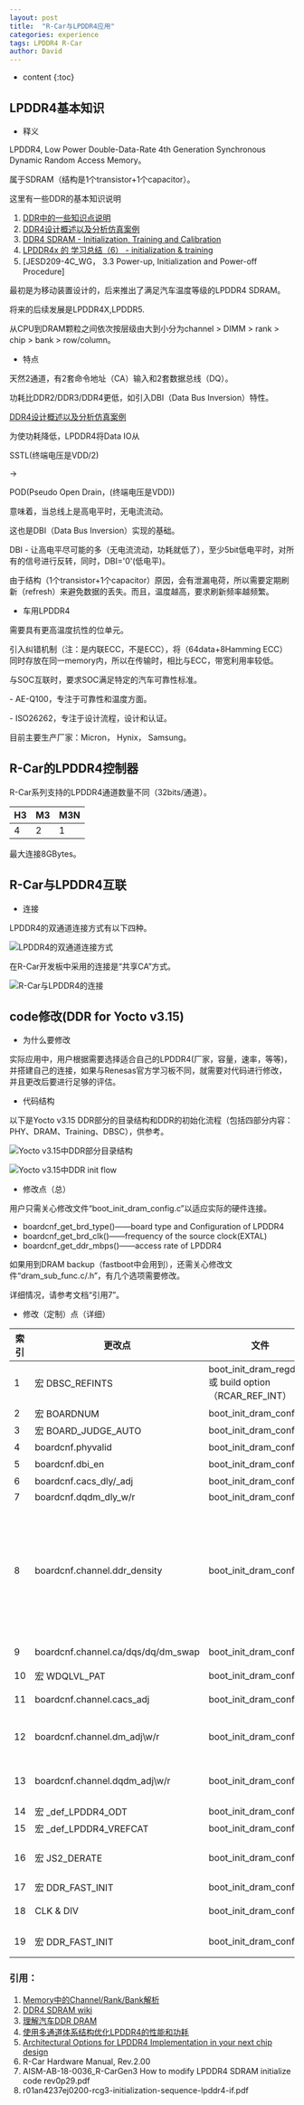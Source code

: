 ```yaml
---
layout: post
title:  "R-Car与LPDDR4应用"
categories: experience
tags: LPDDR4 R-Car
author: David
---
```


* content
{:toc}

## LPDDR4基本知识

* 释义

LPDDR4, Low Power Double-Data-Rate 4th Generation Synchronous Dynamic Random Access Memory。

属于SDRAM（结构是1个transistor+1个capacitor）。

这里有一些DDR的基本知识说明

1. [DDR中的一些知识点说明](https://www.cnblogs.com/zhongguo135/p/8486979.html)
2. [DDR4设计概述以及分析仿真案例](https://www.sohu.com/a/155021909_463982)
3. [DDR4 SDRAM - Initialization, Training and Calibration](https://www.systemverilog.io/ddr4-initialization-and-calibration#write-leveling)
4. [LPDDR4x 的 学习总结（6） - initialization & training](https://zhuanlan.zhihu.com/p/557021174)
5. [JESD209-4C_WG， 3.3 Power-up, Initialization and Power-off Procedure]

最初是为移动装置设计的，后来推出了满足汽车温度等级的LPDDR4 SDRAM。

将来的后续发展是LPDDR4X,LPDDR5.

从CPU到DRAM颗粒之间依次按层级由大到小分为channel > DIMM > rank > chip > bank > row/column。

* 特点

天然2通道，有2套命令地址（CA）输入和2套数据总线（DQ）。

功耗比DDR2/DDR3/DDR4更低，如引入DBI（Data Bus Inversion）特性。

[DDR4设计概述以及分析仿真案例](https://blog.csdn.net/weixin_29039773/article/details/112266420?utm_medium=distribute.pc_relevant.none-task-blog-baidujs_title-5&spm=1001.2101.3001.4242)

为使功耗降低，LPDDR4将Data IO从

SSTL(终端电压是VDD/2)

->

POD(Pseudo Open Drain，(终端电压是VDD))

意味着，当总线上是高电平时，无电流流动。

这也是DBI（Data Bus Inversion）实现的基础。

DBI - 让高电平尽可能的多（无电流流动，功耗就低了），至少5bit低电平时，对所有的信号进行反转，同时，DBI='0'(低电平)。


由于结构（1个transistor+1个capacitor）原因，会有泄漏电荷，所以需要定期刷新（refresh）来避免数据的丢失。而且，温度越高，要求刷新频率越频繁。

* 车用LPDDR4

需要具有更高温度抗性的位单元。

引入纠错机制（注：是内联ECC，不是ECC），将（64data+8Hamming ECC）同时存放在同一memory内，所以在传输时，相比与ECC，带宽利用率较低。

与SOC互联时，要求SOC满足特定的汽车可靠性标准。

\- AE-Q100，专注于可靠性和温度方面。

\- ISO26262，专注于设计流程，设计和认证。

目前主要生产厂家：Micron， Hynix， Samsung。


## R-Car的LPDDR4控制器
R-Car系列支持的LPDDR4通道数量不同（32bits/通道）。

| H3 | M3 | M3N |
|---|---|---|
| 4 | 2 | 1 |

最大连接8GBytes。


## R-Car与LPDDR4互联
* 连接

LPDDR4的双通道连接方式有以下四种。

![LPDDR4的双通道连接方式](https://github.com/titron/titron.github.io/raw/master/img/2019-10-10-lpddr4_con.png)

在R-Car开发板中采用的连接是“共享CA”方式。

![R-Car与LPDDR4的连接](https://github.com/titron/titron.github.io/raw/master/img/2019-10-10-lpddr4_rcar_con.png)


## code修改(DDR for Yocto v3.15)

* 为什么要修改

实际应用中，用户根据需要选择适合自己的LPDDR4(厂家，容量，速率，等等)，并搭建自己的连接，如果与Renesas官方学习板不同，就需要对代码进行修改，并且更改后要进行足够的评估。

* 代码结构

以下是Yocto v3.15 DDR部分的目录结构和DDR的初始化流程（包括四部分内容：PHY、DRAM、Training、DBSC），供参考。

![Yocto v3.15中DDR部分目录结构](https://github.com/titron/titron.github.io/raw/master/img/2019-10-10-lpddr4_rcar_dir.png)

![Yocto v3.15中DDR init flow](https://github.com/titron/titron.github.io/raw/master/img/2019-10-10-lpddr4_rcg3_init_flow.png)

* 修改点（总）

用户只需关心修改文件“boot\_init\_dram\_config.c”以适应实际的硬件连接。

* boardcnf\_get\_brd\_type()——board type and Configuration of LPDDR4
* boardcnf\_get\_brd\_clk()——frequency of the source clock(EXTAL)
* boardcnf\_get\_ddr\_mbps()——access rate of LPDDR4

如果用到DRAM backup（fastboot中会用到），还需关心修改文件“dram\_sub\_func.c/.h”，有几个选项需要修改。

详细情况，请参考文档“引用7”。

* 修改（定制）点（详细）

| 索引 | 更改点 | 文件 | 说明 |
|---|---|---|---|
| 1 | 宏 DBSC\_REFINTS | boot\_init\_dram\_regdef.h 或 build option（RCAR\_REF\_INT） | DBRFCNF1/2 register相关。refresh模式，会影响到QoS |
| 2 | 宏 BOARDNUM | boot\_init\_dram\_config.c | Renesas评估板编号0~21 |
| 3 | 宏 BOARD\_JUDGE\_AUTO | boot\_init\_dram\_config.c | 自动识别board |
| 4 | boardcnf.phyvalid | boot\_init\_dram\_config.c | PHY通道是否valid |
| 5 | boardcnf.dbi\_en | boot\_init\_dram\_config.c | DBI模式 |
| 6 | boardcnf.cacs\_dly/\_adj | boot\_init\_dram\_config.c | CA/CS delay及调整 |
| 7 | boardcnf.dqdm\_dly\_w/r | boot\_init\_dram\_config.c | DQ W/R delay |
| 8 | boardcnf.channel.ddr\_density | boot\_init\_dram\_config.c | density of every channel（每个通道有2个CS端）。例：LPDDR4 DRAM内部有2 dies, 每个die容量8Gbit，2ranks, 总容量就是16Gbits. 设置为{0x02, 0x02}. First field: rank-1 (CS0) DRAM容量 die Second field: rank-2 (CS1) DRAM容量 |
| 9 | boardcnf.channel.ca/dqs/dq/dm\_swap | boot\_init\_dram\_config.c | swap(CA,DQS,DQ,DM)，和实际物理连接顺序有关 |
| 10 | 宏 WDQLVL_PAT | boot\_init\_dram\_config.c | data patterns for DQ/DM |
| 11 | boardcnf.channel.cacs\_adj | boot\_init\_dram\_config.c | 可以通过Eye Opening Tool查看调整后效果 |
| 12 | boardcnf.channel.dm\_adj\w/r | boot\_init\_dram\_config.c | DM调整。可以通过Eye Opening Tool查看调整后效果 |
| 13 | boardcnf.channel.dqdm\_adj\w/r | boot\_init\_dram\_config.c | DQ调整。可以通过Eye Opening Tool查看调整后效果 |
| 14 | 宏 \_def\_LPDDR4\_ODT | boot\_init\_dram\_config.c | MR11 register相关 |
| 15 | 宏 \_def\_LPDDR4\_VREFCAT | boot\_init\_dram\_config.c | MR12 register相关 |
| 16 | 宏 JS2\_DERATE | boot\_init\_dram\_config.c | 在温度区间[85~105 摄氏度]添加额外的timing margin |
| 17 | 宏 DDR\_FAST\_INIT | boot\_init\_dram\_config.c | 初始化时间会快一点 |
| 18 | CLK & DIV | boot\_init\_dram\_config.c | Extal时钟相关。MD14/MD13引脚相关 |
| 19 | 宏 DDR\_FAST\_INIT | boot\_init\_dram\_config.c | MD17/MD19引脚相关,调整DDR速率 |

### 引用：

1. [Memory中的Channel/Rank/Bank解析](https://blog.csdn.net/humanof/article/details/72851415)
2. [DDR4 SDRAM wiki](https://zh.wikipedia.org/wiki/DDR4_SDRAM)
3. [理解汽车DDR DRAM](http://xilinx.eetrend.com/d6-xilinx/article/2017-01/10908.html)
4. [使用多通道体系结构优化LPDDR4的性能和功耗](http://xilinx.eetrend.com/d6-xilinx/article/2016-06/10215.html)
5. [Architectural Options for LPDDR4 Implementation in your next chip design](http://server.semiconchina.org/downloadFile/1460450119509.pdf)
6. R-Car Hardware Manual, Rev.2.00
7. AISM-AB-18-0036_R-CarGen3 How to modify LPDDR4 SDRAM initialize code rev0p29.pdf
8. r01an4237ej0200-rcg3-initialization-sequence-lpddr4-if.pdf